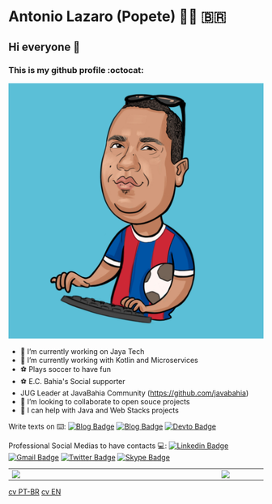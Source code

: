 # Antonio Lazaro (Popete) :man_technologist: :brazil:
## Hi everyone 👋 
### This is my github profile :octocat:

![profile picture](Antonio.jpg)

- 🔭 I’m currently working on Jaya Tech
- 🌱 I’m currently working with Kotlin and Microservices
- :soccer: Plays soccer to have fun
- :soccer: E.C. Bahia's Social supporter
- JUG Leader at JavaBahia Community (https://github.com/javabahia)
- 👯 I’m looking to collaborate to open souce projects
- 🤔 I can help with Java and Web Stacks projects

Write texts on :keyboard::
[![Blog Badge](https://img.shields.io/badge/Blog-antoniolazaro.dev-black)](https://antoniolazaro.dev)
[![Blog Badge](https://img.shields.io/badge/Blog-javabahia.github.io-black)](https://javabahia.github.io)
[![Devto Badge](https://img.shields.io/badge/Devto-dev.to/antonio_lazaro-black)](https://dev.to/antonio_lazaro/)

Professional Social Medias to have contacts :computer::
[![Linkedin Badge](https://img.shields.io/badge/-LinkedIn-blue?style=flat-square&logo=Linkedin&logoColor=white&link=https://www.linkedin.com/in/antonio-lazaro-carvalho/)](https://www.linkedin.com/in/antonio-lazaro-carvalho/)
[![Gmail Badge](https://img.shields.io/badge/-Gmail-c14438?style=flat-square&logo=Gmail&logoColor=white&link=mailto:antonio.lazaro@gmail.com)](mailto:antonio.lazaro@gmail.com)
[![Twitter Badge](https://img.shields.io/badge/-Twitter-blue?style=flat-square&logo=Twitter&logoColor=white&link=https://twitter.com/antonio_lazaro)](https://twitter.com/antonio_lazaro)
[![Skype Badge](https://img.shields.io/badge/-Skype-blue?style=flat-square&logo=Skype&logoColor=white&link=@alazaro.carvalho)](@alazaro.carvalho)

<table>
  <tr>
    <td><img width="400px" align="left" src="https://github-readme-stats.vercel.app/api?username=antoniolazaro&count_private=true&show_icons=true" /></td>
    <td><img width="400px" align="left" src="https://github-readme-stats.vercel.app/api/top-langs?username=antoniolazaro&layout=compact" /></td>
  </tr>
</table>

[cv PT-BR](https://antoniolazaro.dev/markdown-cv/)
[cv EN](https://antoniolazaro.dev/markdown-cv/)